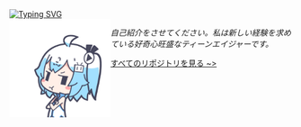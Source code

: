 <div align="left">
  <a href="https://github.com/chloethesis?tab=repositories">
    <img src="https://readme-typing-svg.demolab.com?font=Consolas&pause=1000&color=ffffff&width=435&lines=こんにちは、私のページへようこそ。訪問していただきありがとうございます。良い一日をお過ごしください" alt="Typing SVG" />
  </a>
</div>

<img align="left" src="/assets/hmmpphh.gif" width="180" height="175" />

<p>
  <samp>
    <i>自己紹介をさせてください。私は新しい経験を求めている好奇心旺盛なティーンエイジャーです。</i>
  </samp>
</p>


<div align="left">
<a href="https://github.com/chloethesis?tab=repositories">すべてのリポジトリを見る ~></a>
</div>
